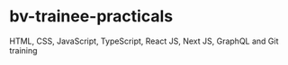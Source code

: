 # bv-trainee-practicals
HTML, CSS, JavaScript, TypeScript, React JS, Next JS, GraphQL and Git training
